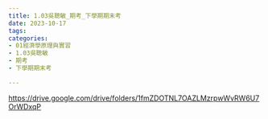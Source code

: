```yaml
---
title: 1.03吳聰敏_期考_下學期期末考
date: 2023-10-17
tags: 
categories:
- 01經濟學原理與實習
- 1.03吳聰敏
- 期考
- 下學期期末考

---
```

https://drive.google.com/drive/folders/1fmZDOTNL7OAZLMzrpwWvRW6U7OrWDxqP
